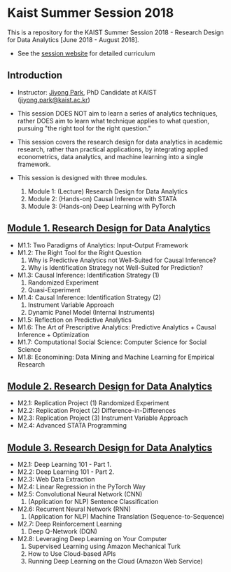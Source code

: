 # Kaist Summer Session 2018

This is a repository for the KAIST Summer Session 2018 - Research Design for Data Analytics [June 2018 - August 2018].
* See the [session website](https://sites.google.com/view/kaist-mis-session2018) for detailed curriculum

## Introduction
* Instructor: [Jiyong Park](https://jiyong-park.github.io/), PhD Candidate at KAIST (jiyong.park@kaist.ac.kr)

* This session DOES NOT aim to learn a series of analytics techniques, rather DOES aim to learn what technique applies to what question, pursuing "the right tool for the right question."
* This session covers the research design for data analytics in academic research, rather than practical applications, by integrating applied econometrics, data analytics, and machine learning into a single framework.

* This session is designed with three modules.
	1. Module 1: (Lecture) Research Design for Data Analytics
	2. Module 2: (Hands-on) Causal Inference with STATA
	3. Module 3: (Hands-on) Deep Learning with PyTorch


## [Module 1. Research Design for Data Analytics](https://github.com/jiyong-park/kaist-summer-session2018/tree/master/Module%201)
* M1.1: Two Paradigms of Analytics: Input-Output Framework
* M1.2: The Right Tool for the Right Question
	1. Why is Predictive Analytics not Well-Suited for Causal Inference?
	2. Why is Identification Strategy not Well-Suited for Prediction?
* M1.3: Causal Inference: Identification Strategy (1)
	1. Randomized Experiment
	2. Quasi-Experiment
* M1.4: Causal Inference: Identification Strategy (2)
	1. Instrument Variable Approach
	2. Dynamic Panel Model (Internal Instruments)
* M1.5: Reflection on Predictive Analytics
* M1.6: The Art of Prescriptive Analytics: Predictive Analytics + Causal Inference + Optimization
* M1.7: Computational Social Science: Computer Science for Social Science
* M1.8: Economining: Data Mining and Machine Learning for Empirical Research

## [Module 2. Research Design for Data Analytics](https://github.com/jiyong-park/kaist-summer-session2018/tree/master/Module%202)
* M2.1: Replication Project (1) Randomized Experiment
* M2.2: Replication Project (2) Difference-in-Differences
* M2.3: Replication Project (3) Instrument Variable Approach 
* M2.4: Advanced STATA Programming

## [Module 3. Research Design for Data Analytics](https://github.com/jiyong-park/kaist-summer-session2018/tree/master/Module%203)
* M2.1: Deep Learning 101 - Part 1.
* M2.2: Deep Learning 101 - Part 2.
* M2.3: Web Data Extraction
* M2.4: Linear Regression in the PyTorch Way
* M2.5: Convolutional Neural Network (CNN)
	1. (Application for NLP) Sentence Classification
* M2.6: Recurrent Neural Network (RNN)
	1. (Application for NLP) Machine Translation (Sequence-to-Sequence)
* M2.7: Deep Reinforcement Learning 
	1. Deep Q-Network (DQN)
* M2.8: Leveraging Deep Learning on Your Computer
	1. Supervised Learning using Amazon Mechanical Turk
	2. How to Use Cloud-based APIs
	3. Running Deep Learning on the Cloud (Amazon Web Service)